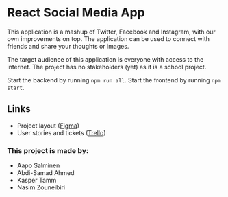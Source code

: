 # React Social Media App
This application is a mashup of Twitter, Facebook and Instagram, with our own improvements on top. The application can be used to connect with friends and share your thoughts or images.


The target audience of this application is everyone with access to the internet. The project has no stakeholders (yet) as it is a school project. 


Start the backend by running `npm run all`. Start the frontend by running `npm start`.

## Links
* Project layout ([Figma](https://www.figma.com/file/GWLAgetNmOWJUHO7GknHpy/Low-fidelity-prototype?type=design&node-id=20%3A69&mode=design&t=0xm4ZNxp9culfnMv-1))
* User stories and tickets ([Trello](https://trello.com/b/kJxeYvfT/web-dev-group-9))


### This project is made by:
- Aapo Salminen
- Abdi-Samad Ahmed
- Kasper Tamm
- Nasim Zouneibiri